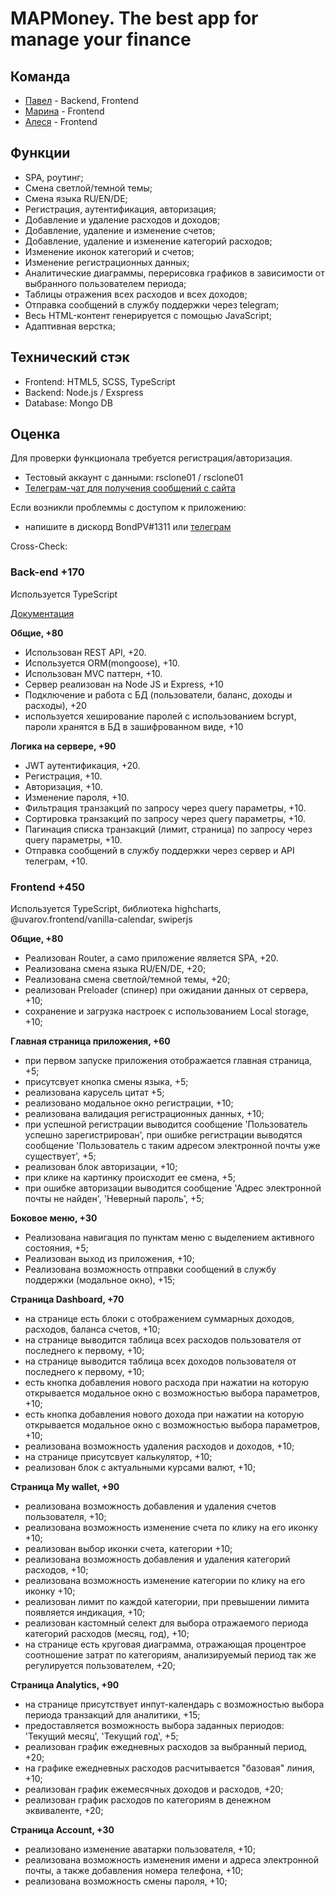 # MAPMoney. The best app for manage your finance

## Команда

- [Павел](https://github.com/BondPV) - Backend, Frontend
- [Марина](https://github.com/marinastepanchuk) - Frontend
- [Алеся](https://github.com/Alesia-V175) - Frontend

## Функции

- SPA, роутинг;
- Смена светлой/темной темы;
- Смена языка RU/EN/DE;
- Регистрация, аутентификация, авторизация;
- Добавление и удаление расходов и доходов;
- Добавление, удаление и изменение счетов;
- Добавление, удаление и изменение категорий расходов;
- Изменение иконок категорий и счетов;
- Изменение регистрационных данных;
- Аналитические диаграммы, перерисовка графиков в зависимости от выбранного пользователем периода;
- Таблицы отражения всех расходов и всех доходов;
- Отправка сообщений в службу поддержки через telegram;
- Весь HTML-контент генерируется с помощью JavaScript;
- Адаптивная верстка;

## Технический стэк

- Frontend: HTML5, SCSS, TypeScript
- Backend: Node.js / Exspress
- Database: Mongo DB

## Оценка

Для проверки функционала требуется регистрация/авторизация.

- Тестовый аккаунт с данными: rsclone01 / rsclone01
- [Телеграм-чат для получения сообщений с сайта](https://t.me/rsmapmoney)

Если возникли проблеммы с доступом к приложению:

- напишите в дискорд BondPV#1311 или [телеграм](https://t.me/BondPV)

Cross-Check:

### **Back-end +170**

Используется TypeScript

[Документация](https://github.com/BondPV/rsclone-server/blob/develop/README.md)

**Общие, +80**

- Использован REST API, +20.
- Используется ORM(mongoose), +10.
- Использован MVC паттерн, +10.
- Сервер реализован на Node JS и Express, +10
- Подключение и работа с БД (пользователи, баланс, доходы и расходы), +20
- используется хеширование паролей с использованием bcrypt, пароли хранятся в БД в зашифрованном виде, +10

**Логика на сервере, +90**

- JWT аутентификация, +20.
- Регистрация, +10.
- Авторизация, +10.
- Изменение пароля, +10.
- Фильтрация транзакций по запросу через query параметры, +10.
- Сортировка транзакций по запросу через query параметры, +10.
- Пагинация списка транзакций (лимит, страница) по запросу через query параметры, +10.
- Отправка сообщений в службу поддержки через сервер и API телеграм, +10.

### **Frontend +450**

Используется TypeScript, библиотека highcharts, @uvarov.frontend/vanilla-calendar, swiperjs

**Общие, +80**

- Реализован Router, а само приложение является SPA, +20.
- Реализована смена языка RU/EN/DE, +20;
- Реализована смена светлой/темной темы, +20;
- реализован Preloader (спинер) при ожидании данных от сервера, +10;
- сохранение и загрузка настроек с использованием Local storage, +10;

**Главная страница приложения, +60**

- при первом запуске приложения отображается главная страница, +5;
- присутсвует кнопка смены языка, +5;
- реализована карусель цитат +5;
- реализовано модальное окно регистрации, +10;
- реализована валидация регистрационных данных, +10;
- при успешной регистрации выводится сообщение 'Пользователь успешно зарегистрирован', при ошибке регистрации выводятся сообщение 'Пользователь с таким адресом электронной почты уже существует', +5;
- реализован блок авторизации, +10;
- при клике на картинку происходит ее смена, +5;
- при ошибке авторизации выводится сообщение 'Адрес электронной почты не найден', 'Неверный пароль', +5;

**Боковое меню, +30**

- Реализована навигация по пунктам меню с выделением активного состояния, +5;
- Реализован выход из приложения, +10;
- Реализована возможность отправки сообщений в службу поддержки (модальное окно), +15;

**Страница Dashboard, +70**

- на странице есть блоки с отображением суммарных доходов, расходов, баланса счетов, +10;
- на странице выводится таблица всех расходов пользователя от последнего к первому, +10;
- на странице выводится таблица всех доходов пользователя от последнего к первому, +10;
- есть кнопка добавления нового расхода при нажатии на которую открывается модальное окно с возможностью выбора параметров, +10;
- есть кнопка добавления нового дохода при нажатии на которую открывается модальное окно с возможностью выбора параметров, +10;
- реализована возможность удаления расходов и доходов, +10;
- на странице присутсвует калькулятор, +10;
- реализован блок с актуальными курсами валют, +10;

**Страница My wallet, +90**

- реализована возможность добавления и удаления счетов пользователя, +10;
- реализована возможность изменение счета по клику на его иконку +10;
- реализован выбор иконки счета, категории +10;
- реализована возможность добавления и удаления категорий расходов, +10;
- реализована возможность изменение категории по клику на его иконку +10;
- реализован лимит по каждой категории, при превышении лимита появляется индикация, +10;
- реализован кастомный селект для выбора отражаемого периода категорий расходов (месяц, год), +10;
- на странице есть круговая диаграмма, отражающая процентрое соотношение затрат по категориям, анализируемый период так же регулируется пользователем, +20;

**Страница Analytics, +90**

- на странице присутствует инпут-календарь с возможностью выбора периода транзакций для аналитики, +15;
- предоставляется возможность выбора заданных периодов: 'Текущий месяц', 'Текущий год', +5;
- реализован график ежедневных расходов за выбранный период, +20;
- на графике ежедневных расходов расчитывается "базовая" линия, +10;
- реализован график ежемесячных доходов и расходов, +20;
- реализован график расходов по категориям в денежном эквиваленте, +20;

**Страница Account, +30**

- реализовано изменение аватарки пользователя, +10;
- реализована возможность изменения имени и адреса электронной почты, а также добавления номера телефона, +10;
- реализована возможность смены пароля, +10;
